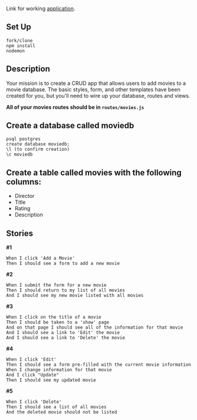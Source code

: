 Link for working [application](https://g19-km-movies.herokuapp.com/).

## Set Up

```
fork/clone
npm install
nodemon
```

## Description

Your mission is to create a CRUD app that allows users to add movies to a movie database. The basic styles, form, and other templates have been created for you, but you'll need to wire up your database, routes and views.

__All of your movies routes should be in `routes/movies.js`__

## Create a database called moviedb

```
psql postgres
create database moviedb;
\l (to confirm creation)
\c moviedb
```

## Create a table called movies with the following columns:

* Director
* Title
* Rating
* Description

## Stories

__#1__

```
When I click 'Add a Movie'
Then I should see a form to add a new movie
```

__#2__

```
When I submit the form for a new movie
Then I should return to my list of all movies
And I should see my new movie listed with all movies
```

__#3__

```
When I click on the title of a movie
Then I should be taken to a 'show' page
And on that page I should see all of the information for that movie
And I should see a link to 'Edit' the movie
And I should see a link to 'Delete' the movie
```
__#4__

```
When I click 'Edit'
Then I should see a form pre-filled with the current movie information
When I change information for that movie
And I click "Update"
Then I should see my updated movie
```
__#5__

```
When I click 'Delete'
Then I should see a list of all movies
And the deleted movie should not be listed
```
